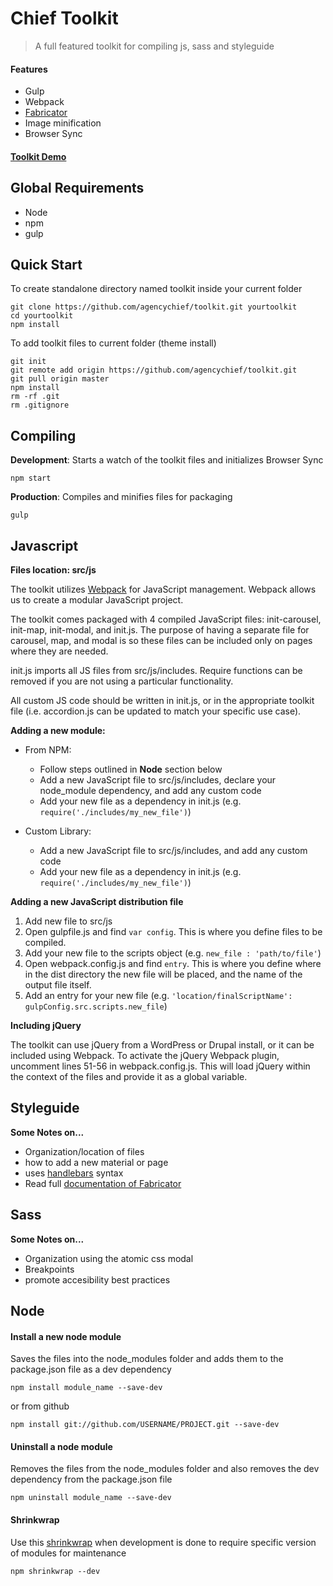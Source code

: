 # Chief Toolkit

> A full featured toolkit for compiling js, sass and styleguide

#### Features
- Gulp
- Webpack
- [Fabricator](https://github.com/fbrctr/fabricator)
- Image minification
- Browser Sync

#### [Toolkit Demo](http://toolkit.clientapp.com)

## Global Requirements
- Node
- npm
- gulp

## Quick Start

To create standalone directory named toolkit inside your current folder
```shell
git clone https://github.com/agencychief/toolkit.git yourtoolkit
cd yourtoolkit
npm install
```

To add toolkit files to current folder (theme install)
```shell
git init
git remote add origin https://github.com/agencychief/toolkit.git
git pull origin master
npm install
rm -rf .git
rm .gitignore
```


## Compiling

**Development**: Starts a watch of the toolkit files and initializes Browser Sync 
```shell
npm start
```

**Production**: Compiles and minifies files for packaging
```shell
gulp
```


## Javascript

**Files location: src/js**

The toolkit utilizes [Webpack](https://webpack.github.io/docs/) for JavaScript management. Webpack allows us to create a modular JavaScript project. 

The toolkit comes packaged with 4 compiled JavaScript files: init-carousel, init-map, init-modal, and init.js. The purpose of having a separate file for carousel, map, and modal is so these files can be included only on pages where they are needed.  

init.js imports all JS files from src/js/includes. Require functions can be removed if you are not using a particular functionality.

All custom JS code should be written in init.js, or in the appropriate toolkit file (i.e. accordion.js can be updated to match your specific use case).

**Adding a new module:**  

- From NPM: 
  - Follow steps outlined in **Node** section below
  - Add a new JavaScript file to src/js/includes, declare your node_module dependency, and add any custom code
  - Add your new file as a dependency in init.js (e.g. ```require('./includes/my_new_file')```)
  
- Custom Library: 
  - Add a new JavaScript file to src/js/includes, and add any custom code
  - Add your new file as a dependency in init.js (e.g. ```require('./includes/my_new_file')```)

**Adding a new JavaScript distribution file**

1. Add new file to src/js
2. Open gulpfile.js and find ```var config```. This is where you define files to be compiled.
3. Add your new file to the scripts object (e.g. ```new_file : 'path/to/file'```)  
4. Open webpack.config.js and find ```entry```. This is where you define where in the dist directory the new file will be placed, and the name of the output file itself.
5. Add an entry for your new file (e.g. ```'location/finalScriptName': gulpConfig.src.scripts.new_file```)

**Including jQuery**  

The toolkit can use jQuery from a WordPress or Drupal install, or it can be included using Webpack. To activate the jQuery Webpack plugin, uncomment lines 51-56 in webpack.config.js. This will load jQuery within the context of the files and provide it as a global variable.


## Styleguide

**Some Notes on...**
- Organization/location of files
- how to add a new material or page
- uses [handlebars](http://handlebarsjs.com/expressions.html) syntax
- Read full [documentation of Fabricator](https://github.com/fbrctr/fabricator-assemble)  


## Sass

**Some Notes on...**
- Organization using the atomic css modal
- Breakpoints
- promote accesibility best practices


## Node

#### Install a new node module
Saves the files into the node_modules folder and adds them to the package.json file as a dev dependency
```shell
npm install module_name --save-dev
```
or from github
```shell
npm install git://github.com/USERNAME/PROJECT.git --save-dev
```

#### Uninstall a node module
Removes the files from the node_modules folder and also removes the dev dependency from the package.json file
```shell
npm uninstall module_name --save-dev
```

#### Shrinkwrap
Use this [shrinkwrap](https://docs.npmjs.com/cli/shrinkwrap) when development is done to require specific version of modules for maintenance
```shell
npm shrinkwrap --dev
```
